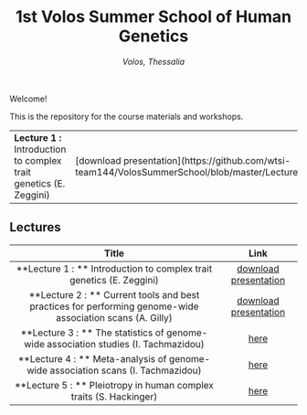 <div align="center">
<h1>1st Volos Summer School of Human Genetics</h1>
<i>Volos, Thessalia</i>
</div>
<br>
<br>


Welcome! 

This is the repository for the course materials and workshops.
<table>
<tr>
<td><strong>Lecture 1 : </strong> Introduction to complex trait genetics (E. Zeggini)</td>
<td>[download presentation](https://github.com/wtsi-team144/VolosSummerSchool/blob/master/Lectures/Lecture1.pptx) </td>
</tr>
</table>

## Lectures
| Title | Link |
| :---: | :---: |
| **Lecture 1 : ** Introduction to complex trait genetics (E. Zeggini)| [download presentation](https://github.com/wtsi-team144/VolosSummerSchool/blob/master/Lectures/Lecture1.pptx)  |
| **Lecture 2 : ** Current tools and best practices for performing genome-wide association scans (A. Gilly)| [download presentation](https://github.com/wtsi-team144/VolosSummerSchool/blob/master/Lectures/Lecture2.pptx)  |
| **Lecture 3 : ** The statistics of genome-wide association studies (I. Tachmazidou)| [here](https://github.com/wtsi-team144/VolosSummerSchool/blob/master/Lectures/Lecture3.pptx)  |
| **Lecture 4 : ** Meta-analysis of genome-wide association scans (I. Tachmazidou)| [here](https://github.com/wtsi-team144/VolosSummerSchool/blob/master/Lectures/Lecture4.pptx)  |
| **Lecture 5 : ** Pleiotropy in human complex traits (S. Hackinger)| [here](https://github.com/wtsi-team144/VolosSummerSchool/blob/master/Lectures/Lecture5.pptx)  |
